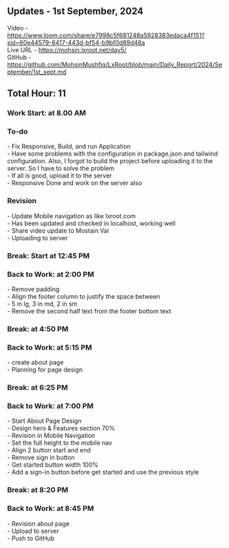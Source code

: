 <h2>Updates - 1st September, 2024</h2>

Video - https://www.loom.com/share/e7998c5f681248a5928383edaca4f151?sid=60e44579-8417-443d-bf54-b9bf0d89d48a </br>
Live URL - https://mohsin.lxroot.net/day5/ </br>
GitHub - https://github.com/MohsinMushfiq/LxRoot/blob/main/Daily_Report/2024/September/1st_sept.md


<h2>Total Hour: 11</h2>
<h3>Work Start: at 8.00 AM</h3>

<h3>To-do</h3>
- Fix Responsive, Build, and run Application </br>
- Have some problems with the configuration in package.json and tailwind configuration. Also, I forgot to build the project before uploading it to the server.  So I have to solve the problem </br>
- If all is good, upload it to the server </br>
- Responsive Done and work on the server also </br>

<h3>Revision</h3>
- Update Mobile navigation as like lxroot.com </br>
- Has been updated and checked in localhost, working well </br>
- Share video update to Mostain Vai </br>
- Uploading to server 

<h3>Break: Start at 12:45 PM</h3>

<h3>Back to Work: at 2:00 PM</h3>
- Remove padding </br>
- Align the footer column to justify the space between </br>
- 5 in lg, 3 in md, 2 in sm </br>
- Remove the second half text from the footer bottom text </br>

<h3>Break: at 4:50 PM</h3>

<h3>Back to Work: at 5:15 PM</h3>
- create about page </br>
- Planning for page design

<h3>Break: at 6:25 PM</h3>

<h3>Back to Work: at 7:00 PM</h3>
- Start About Page Design </br>
- Design hero & Features section 70% </br>
- Revision in Mobile Navigation </br>
- Set the full height to the mobile nav </br>
- Align 2 button start and end </br>
- Remove sign in button </br>
- Get started button width 100% </br>
- Add a sign-in button before get started and use the previous style


<h3>Break: at 8:20 PM</h3>


<h3>Back to Work: at 8:45 PM</h3>
- Revision about page</br>
- Upload to server</br>
- Push to GitHub

